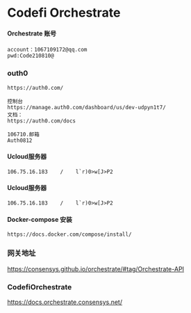 # Codefi Orchestrate 



####  Orchestrate 账号

```
account：1067109172@qq.com
pwd:Code210810@
```

### outh0

```
https://auth0.com/

控制台
https://manage.auth0.com/dashboard/us/dev-udpyn1t7/
文档：
https://auth0.com/docs

106710.邮箱
Auth0812
```



#### Ucloud服务器

```
106.75.16.183    /    l`r)0>w[J>P2
```



#### Ucloud服务器

```
106.75.16.183    /    l`r)0>w[J>P2
```



#### Docker-compose 安装

```
https://docs.docker.com/compose/install/
```

### 网关地址

https://consensys.github.io/orchestrate/#tag/Orchestrate-API

### CodefiOrchestrate

https://docs.orchestrate.consensys.net/

